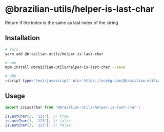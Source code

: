 # @brazilian-utils/helper-is-last-char

Return if the index is the same as last index of the string

## Installation

```sh
# Yarn
yarn add @brazilian-utils/helper-is-last-char

# npm
npm install @brazilian-utils/helper-is-last-char --save

# UMD
<script type='text/javascript' src='https://unpkg.com/@brazilian-utils/helper-is-last-char/dist/index.umd.js'></script>
```

## Usage

```js
import isLastChar from '@brazilian-utils/helper-is-last-char';

isLastChar(2, '123'); // true
isLastChar(1, '123'); // false
isLastChar(3, '123'); // false
```
